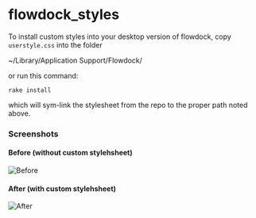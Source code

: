 flowdock_styles
===============

To install custom styles into your desktop version of flowdock, copy ```userstyle.css``` into the folder

  ~/Library/Application Support/Flowdock/


or run this command:

```
rake install
```

which will sym-link the stylesheet from the repo to the proper path noted above.


### Screenshots

#### Before (without custom stylehsheet)

![Before](https://raw.github.com/redronin/flowdock_styles/master/screenshots/normal.png)


#### After (with custom stylehsheet)

![After](https://raw.github.com/redronin/flowdock_styles/master/screenshots/condensed.png)


